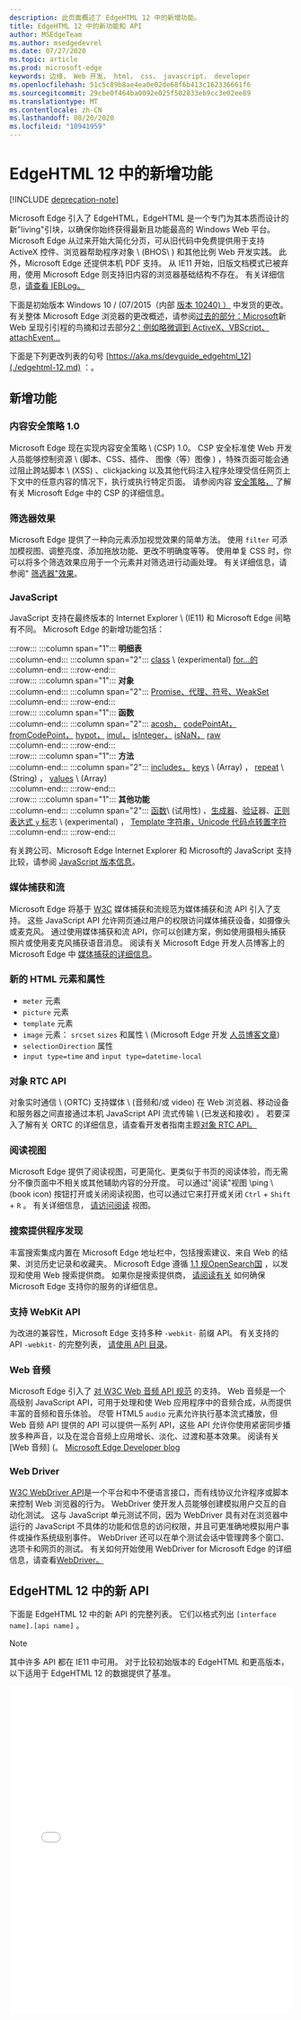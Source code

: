 ```yaml
---
description: 此页面概述了 EdgeHTML 12 中的新增功能。
title: EdgeHTML 12 中的新功能和 API
author: MSEdgeTeam
ms.author: msedgedevrel
ms.date: 07/27/2020
ms.topic: article
ms.prod: microsoft-edge
keywords: 边缘， Web 开发， html， css， javascript， developer
ms.openlocfilehash: 51c5c89b8ae4ea0e02de68f6b413c162336661f6
ms.sourcegitcommit: 29cbe0f464ba0092e025f502833eb9cc3e02ee89
ms.translationtype: MT
ms.contentlocale: zh-CN
ms.lasthandoff: 08/20/2020
ms.locfileid: "10941959"
---
```

# EdgeHTML 12 中的新增功能  

[!INCLUDE [deprecation-note](../../includes/legacy-edge-note.md)]  

Microsoft Edge 引入了 EdgeHTML，EdgeHTML 是一个专门为其本质而设计的新"living"引块，以确保你始终获得最新且功能最高的 Windows Web 平台。  Microsoft Edge 从过来开始大简化分页，可从旧代码中免费提供用于支持 ActiveX 控件、浏览器帮助程序对象 \ (BHOS\ ) 和其他比例 Web 开发实践。  此外，Microsoft Edge 还提供本机 PDF 支持。  从 IE11 开始，旧版文档模式已被弃用，使用 Microsoft Edge 则支持旧内容的浏览器基础结构不存在。  有关详细信息，[请查看 IEBLog。](/archive/blogs/ie/living-on-the-edge-our-next-step-in-interoperability)  

下面是初始版本 Windows 10 / (07/2015（内部 [版本 10240\) ）](https://blogs.windows.com/windowsexperience/2015/07/28/windows-10-free-upgrade-available-in-190-countries) 中发货的更改。  有关整体 Microsoft Edge 浏览器的更改概述，请参阅[过去的部分：Microsoft](https://blogs.windows.com/msedgedev/2015/02/26)新 Web 呈现引引程的鸟摘和过去部分[2：例如略微调到 ActiveX、VBScript、attachEvent...](https://blogs.windows.com/msedgedev/2015/05/06)  

下面是下列更改列表的句号  [https://aka.ms/devguide_edgehtml_12](./edgehtml-12.md) ：。  

## 新增功能  

### 内容安全策略 1.0  

Microsoft Edge 现在实现内容安全策略 \ (CSP\) 1.0。  CSP 安全标准使 Web 开发人员能够控制资源 \ (脚本、CSS、插件、 图像（等）图像 ) ，特殊页面可能会通过阻止跨站脚本 \ (XSS\) 、clickjacking 以及其他代码注入程序处理受信任网页上下文中的任意内容的情况下，执行或执行特定页面。  请参阅内容 [安全策略，](https://developer.mozilla.org/docs/Mozilla/Add-ons/WebExtensions/Content_Security_Policy) 了解有关 Microsoft Edge 中的 CSP 的详细信息。  

### 筛选器效果  

Microsoft Edge 提供了一种向元素添加视觉效果的简单方法。  使用 `filter` 可添加模视图、调整亮度、添加拖放功能、更改不明确度等等。  使用单复 CSS 时，你可以将多个筛选效果应用于一个元素并对筛选进行动画处理。  有关详细信息，请参阅" [筛选器"效果](https://developer.mozilla.org/docs/Web/CSS/filter)。  

### JavaScript  

JavaScript 支持在最终版本的 Internet Explorer \ (IE11\) 和 Microsoft Edge 间略有不同。  Microsoft Edge 的新增功能包括：  

:::row:::
   :::column span="1":::
      **明细表**  
   :::column-end:::
   :::column span="2":::
      [class](https://developer.mozilla.org/docs/Web/JavaScript/Reference/Statements/class) \ (experimental\) [for...的](https://developer.mozilla.org/docs/Web/JavaScript/Reference/Statements/for...of)  
   :::column-end:::
:::row-end:::  
:::row:::
   :::column span="1":::
      **对象**  
   :::column-end:::
   :::column span="2":::
      [Promise、](https://developer.mozilla.org/docs/Web/JavaScript/Reference/Global_Objects/Promise)[代理](https://developer.mozilla.org/docs/Web/JavaScript/Reference/Global_Objects/Proxy)[、符号](https://developer.mozilla.org/docs/Web/JavaScript/Reference/Global_Objects/Symbol)[、WeakSet](/scripting/javascript/reference/weakset-object-javascript)  
   :::column-end:::
:::row-end:::  
:::row:::
   :::column span="1":::
      **函数**  
   :::column-end:::
   :::column span="2":::
      [acosh，](https://developer.mozilla.org/docs/Web/JavaScript/Reference/Global_Objects/Math/acosh) [codePointAt，](https://developer.mozilla.org/docs/Web/JavaScript/Reference/Global_Objects/String/codepointat) [fromCodePoint，](https://developer.mozilla.org/docs/Web/JavaScript/Reference/Global_Objects/String/fromcodepoint) [hypot，](https://developer.mozilla.org/docs/Web/JavaScript/Reference/Global_Objects/Math/hypot) [imul，](https://developer.mozilla.org/docs/Web/JavaScript/Reference/Global_Objects/Math/imul) [isInteger，](/scripting/javascript/reference/number-isinteger-function-number-javascript) [isNaN，](https://developer.mozilla.org/docs/Web/JavaScript/Reference/Global_Objects/Number/isnan) [raw](https://developer.mozilla.org/docs/Web/JavaScript/Reference/Global_Objects/String/raw)  
   :::column-end:::
:::row-end:::  
:::row:::
   :::column span="1":::
      **方法**  
   :::column-end:::
   :::column span="2":::
      [includes，](https://developer.mozilla.org/docs/Web/JavaScript/Reference/Global_Objects/String/includes) [keys](https://developer.mozilla.org/docs/Web/JavaScript/Reference/Global_Objects/Array/keys) \ (Array\) ， [repeat](https://developer.mozilla.org/docs/Web/JavaScript/Reference/Global_Objects/String/repeat) \ (String\) ， [values](https://developer.mozilla.org/docs/Web/JavaScript/Reference/Global_Objects/Array/values) \ (Array\)   
   :::column-end:::
:::row-end:::  
:::row:::
   :::column span="1":::
      **其他功能**  
   :::column-end:::
   :::column span="2":::
      [函数](https://developer.mozilla.org/docs/Learn/JavaScript/Building_blocks/Functions)\ (试用性\) 、[生成器](https://developer.mozilla.org/docs/Web/JavaScript/Guide/Iterators_and_generators)、[验证](https://developer.mozilla.org/docs/Web/JavaScript/Guide/Iterators_and_generators)器、[正则表达式 `y` 标](https://developer.mozilla.org/docs/Web/JavaScript/Reference/Global_Objects/RegExp)志 \ (experimental\) ， [Template 字符串](https://developer.mozilla.org/docs/Web/JavaScript/Reference/Template_literals)[，Unicode 代码点转置字符](https://developer.mozilla.org/docs/Web/JavaScript/Reference/Lexical_grammar#String_literals)  
   :::column-end:::
:::row-end:::  

有关跨公司、Microsoft Edge Internet Explorer 和 Microsoft的 JavaScript 支持比较，请参阅 [JavaScript 版本信息](./javascript-version-information.md)。  

### 媒体捕获和流  

Microsoft Edge 将基于 [W3C](https://w3c.github.io/mediacapture-main/getusermedia.html) 媒体捕获和流规范为媒体捕获和流 API 引入了支持。  这些 JavaScript API 允许网页通过用户的权限访问媒体捕获设备，如摄像头或麦克风。  通过使用媒体捕获和流 API，你可以创建方案，例如使用摄相头捕获照片或使用麦克风捕获语音消息。  阅读有关 Microsoft Edge 开发人员博客上的 Microsoft Edge 中 [媒体捕获的详细信息](https://blogs.windows.com/msedgedev/2015/05/13)。  

### 新的 HTML 元素和属性  

*   `meter` 元素  
*   `picture` 元素  
*   `template` 元素  
*   `image` 元素： `srcset` `sizes` 和属性 \ (Microsoft Edge 开发 [人员博客文章](https://blogs.windows.com/msedgedev/2015/06/08)\)   
*   `selectionDirection` 属性  
*   `input type=time` and `input type=datetime-local`  

### 对象 RTC API  

对象实时通信 \ (ORTC\) 支持媒体 \ (音频和/或 video\) 在 Web 浏览器、移动设备和服务器之间直接通过本机 JavaScript API 流式传输 \ (已发送和接收\) 。  若要深入了解有关 ORTC 的详细信息，请查看开发者指南主题[对象 RTC API。](https://ortc.org)  

### 阅读视图  

Microsoft Edge 提供了阅读视图，可更简化、更类似于书页的阅读体验，而无需分不像页面中不相关或其他辅助内容的分开度。  可以通过"阅读"视图 \ping \ (book icon\) 按钮打开或关闭阅读视图，也可以通过它来打开或关闭 `Ctrl` + `Shift` + `R` 。  有关详细信息， [请访问阅读](../browser-features/reading-view.md) 视图。  

### 搜索提供程序发现  

丰富搜索集成内置在 Microsoft Edge 地址栏中，包括搜索建议、来自 Web 的结果、浏览历史记录和收藏夹。  Microsoft Edge 遵循 [1.1 规OpenSearch国](https://github.com/dewitt/opensearch/blob/master/opensearch-1-1-draft-6.md) ，以发现和使用 Web 搜索提供商。  如果你是搜索提供商， [请阅读有关](../browser-features/search-provider-discovery.md) 如何确保 Microsoft Edge 支持你的服务的详细信息。  

### 支持 WebKit API  

为改进的兼容性，Microsoft Edge 支持多种 `-webkit-` 前缀 API。  有关支持的 API `-webkit-` 的完整列表， [请使用 API 目录](https://developer.microsoft.com/microsoft-edge/platform/catalog/?page=1&q=webkit)。  

### Web 音频  

Microsoft Edge 引入了 [对 W3C Web 音频 API 规范](https://webaudio.github.io/web-audio-api) 的支持。  Web 音频是一个高级别 JavaScript API，可用于处理和使 Web 应用程序中的音频合成，从而提供丰富的音频和音乐体验。  尽管 HTML5 `audio` 元素允许执行基本流式播放，但 Web 音频 API 提供的 API 可以提供一系列 API，这些 API 允许你使用紧密同步播放多种声音，以及在混合音频上应用增长、淡化、过渡和基本效果。  阅读有关 [Web 音频] (。[](https://blogs.windows.com/msedgedev/2015/05/19) [Microsoft Edge Developer blog](https://blogs.windows.com/msedgedev/2015/05/19)  

### Web Driver  

[W3C WebDriver API](https://w3.org/TR/webdriver)是一个平台和中不便语言接口，而有线协议允许程序或脚本来控制 Web 浏览器的行为。  WebDriver 使开发人员能够创建模拟用户交互的自动化测试。  这与 JavaScript 单元测试不同，因为 WebDriver 具有对在浏览器中运行的 JavaScript 不具体的功能和信息的访问权限，并且可更准确地模拟用户事件或操作系统级别事件。  WebDriver 还可以在单个测试会话中管理跨多个窗口、选项卡和网页的测试。  有关如何开始使用 WebDriver for Microsoft Edge 的详细信息，请查看[WebDriver。](../../webdriver.md)  

## EdgeHTML 12 中的新 API  

下面是 EdgeHTML 12 中的新 API 的完整列表。  它们以格式列出 `[interface name].[api name]` 。  

 > [!NOTE] 
 > 其中许多 API 都在 IE11 中可用。  对于比较初始版本的 EdgeHTML 和更高版本，以下适用于 EdgeHTML 12 的数据提供了基准。  

<iframe height='580' scrolling='no' title='EdgeHTML 12 中的新 API' src='//codepen.io/MicrosoftEdgeDocumentation/embed/pPOwby/?height=580&theme-id=23761&default-tab=result&embed-version=2' frameborder='no' allowtransparency='true' allowfullscreen='true' style='width: 100%;'>在 <a href='https://codepen.io/MicrosoftEdgeDocumentation/pen/pPOwby/'> CodePen 上查看 Microsoft Edge 的 </a> Microsoft Edge <a href='https://codepen.io/MicrosoftEdgeDocumentation'> </a> (@MicrosoftEdgeDocumentation) <a href='https://codepen.io'> 笔新 </a> API。</iframe>  
